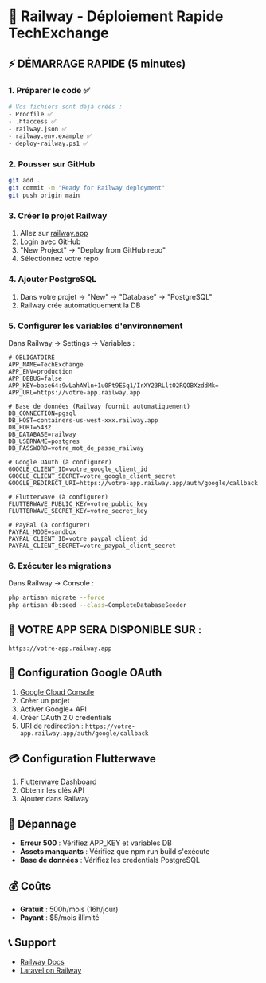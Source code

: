 # 🚀 Railway - Déploiement Rapide TechExchange

## ⚡ DÉMARRAGE RAPIDE (5 minutes)

### 1. **Préparer le code** ✅
```bash
# Vos fichiers sont déjà créés :
- Procfile ✅
- .htaccess ✅  
- railway.json ✅
- railway.env.example ✅
- deploy-railway.ps1 ✅
```

### 2. **Pousser sur GitHub**
```bash
git add .
git commit -m "Ready for Railway deployment"
git push origin main
```

### 3. **Créer le projet Railway**
1. Allez sur [railway.app](https://railway.app)
2. Login avec GitHub
3. "New Project" → "Deploy from GitHub repo"
4. Sélectionnez votre repo

### 4. **Ajouter PostgreSQL**
1. Dans votre projet → "New" → "Database" → "PostgreSQL"
2. Railway crée automatiquement la DB

### 5. **Configurer les variables d'environnement**
Dans Railway → Settings → Variables :

```env
# OBLIGATOIRE
APP_NAME=TechExchange
APP_ENV=production
APP_DEBUG=false
APP_KEY=base64:9wLahAWln+1u0Pt9ESq1/IrXY23RLltO2RQOBXzddMk=
APP_URL=https://votre-app.railway.app

# Base de données (Railway fournit automatiquement)
DB_CONNECTION=pgsql
DB_HOST=containers-us-west-xxx.railway.app
DB_PORT=5432
DB_DATABASE=railway
DB_USERNAME=postgres
DB_PASSWORD=votre_mot_de_passe_railway

# Google OAuth (à configurer)
GOOGLE_CLIENT_ID=votre_google_client_id
GOOGLE_CLIENT_SECRET=votre_google_client_secret
GOOGLE_REDIRECT_URI=https://votre-app.railway.app/auth/google/callback

# Flutterwave (à configurer)
FLUTTERWAVE_PUBLIC_KEY=votre_public_key
FLUTTERWAVE_SECRET_KEY=votre_secret_key

# PayPal (à configurer)
PAYPAL_MODE=sandbox
PAYPAL_CLIENT_ID=votre_paypal_client_id
PAYPAL_CLIENT_SECRET=votre_paypal_client_secret
```

### 6. **Exécuter les migrations**
Dans Railway → Console :
```bash
php artisan migrate --force
php artisan db:seed --class=CompleteDatabaseSeeder
```

## 🎯 **VOTRE APP SERA DISPONIBLE SUR :**
`https://votre-app.railway.app`

## 🔧 **Configuration Google OAuth**

1. [Google Cloud Console](https://console.cloud.google.com)
2. Créer un projet
3. Activer Google+ API
4. Créer OAuth 2.0 credentials
5. URI de redirection : `https://votre-app.railway.app/auth/google/callback`

## 💳 **Configuration Flutterwave**

1. [Flutterwave Dashboard](https://dashboard.flutterwave.com)
2. Obtenir les clés API
3. Ajouter dans Railway

## 🚨 **Dépannage**

- **Erreur 500** : Vérifiez APP_KEY et variables DB
- **Assets manquants** : Vérifiez que npm run build s'exécute
- **Base de données** : Vérifiez les credentials PostgreSQL

## 💰 **Coûts**
- **Gratuit** : 500h/mois (16h/jour)
- **Payant** : $5/mois illimité

## 📞 **Support**
- [Railway Docs](https://docs.railway.app)
- [Laravel on Railway](https://docs.railway.app/guides/laravel)
